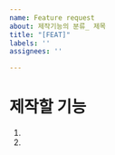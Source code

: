 ```yaml
---
name: Feature request
about: 제작기능의 분류_ 제목
title: "[FEAT]"
labels: ''
assignees: ''

---
```


# 제작할 기능

1. 
2.
